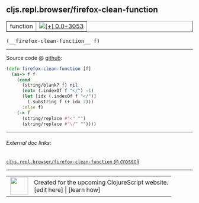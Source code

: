 ## cljs.repl.browser/firefox-clean-function



 <table border="1">
<tr>
<td>function</td>
<td><a href="https://github.com/cljsinfo/cljs-api-docs/tree/0.0-3053"><img valign="middle" alt="[+] 0.0-3053" title="Added in 0.0-3053" src="https://img.shields.io/badge/+-0.0--3053-lightgrey.svg"></a> </td>
</tr>
</table>


 <samp>
(__firefox-clean-function__ f)<br>
</samp>

---







Source code @ [github](https://github.com/clojure/clojurescript/blob/r3149/src/clj/cljs/repl/browser.clj#L370-L380):

```clj
(defn firefox-clean-function [f]
  (as-> f f
    (cond
      (string/blank? f) nil
      (not= (.indexOf f "</") -1)
      (let [idx (.indexOf f "</")]
        (.substring f (+ idx 2)))
      :else f)
    (-> f
      (string/replace #"<" "")
      (string/replace #"\/" ""))))
```

<!--
Repo - tag - source tree - lines:

 <pre>
clojurescript @ r3149
└── src
    └── clj
        └── cljs
            └── repl
                └── <ins>[browser.clj:370-380](https://github.com/clojure/clojurescript/blob/r3149/src/clj/cljs/repl/browser.clj#L370-L380)</ins>
</pre>

-->

---



###### External doc links:

[`cljs.repl.browser/firefox-clean-function` @ crossclj](http://crossclj.info/fun/cljs.repl.browser/firefox-clean-function.html)<br>

---

 <table>
<tr><td>
<img valign="middle" align="right" width="48px" src="http://i.imgur.com/Hi20huC.png">
</td><td>
Created for the upcoming ClojureScript website.<br>
[edit here] | [learn how]
</td></tr></table>

[edit here]:https://github.com/cljsinfo/cljs-api-docs/blob/master/cljsdoc/cljs.repl.browser_firefox-clean-function.cljsdoc
[learn how]:https://github.com/cljsinfo/cljs-api-docs/wiki/cljsdoc-files

<!--

This information was too distracting to show to readers, but I'll leave it
commented here since it is helpful to:

- pretty-print the data used to generate this document
- and show how to retrieve that data



The API data for this symbol:

```clj
{:ns "cljs.repl.browser",
 :name "firefox-clean-function",
 :type "function",
 :signature ["[f]"],
 :source {:code "(defn firefox-clean-function [f]\n  (as-> f f\n    (cond\n      (string/blank? f) nil\n      (not= (.indexOf f \"</\") -1)\n      (let [idx (.indexOf f \"</\")]\n        (.substring f (+ idx 2)))\n      :else f)\n    (-> f\n      (string/replace #\"<\" \"\")\n      (string/replace #\"\\/\" \"\"))))",
          :title "Source code",
          :repo "clojurescript",
          :tag "r3149",
          :filename "src/clj/cljs/repl/browser.clj",
          :lines [370 380]},
 :full-name "cljs.repl.browser/firefox-clean-function",
 :full-name-encode "cljs.repl.browser_firefox-clean-function",
 :history [["+" "0.0-3053"]]}

```

Retrieve the API data for this symbol:

```clj
;; from Clojure REPL
(require '[clojure.edn :as edn])
(-> (slurp "https://raw.githubusercontent.com/cljsinfo/cljs-api-docs/catalog/cljs-api.edn")
    (edn/read-string)
    (get-in [:symbols "cljs.repl.browser/firefox-clean-function"]))
```

-->
